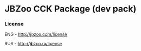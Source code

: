 # JBZoo CCK Package (dev pack)


### License


ENG - http://jbzoo.com/license

RUS - http://jbzoo.ru/license
